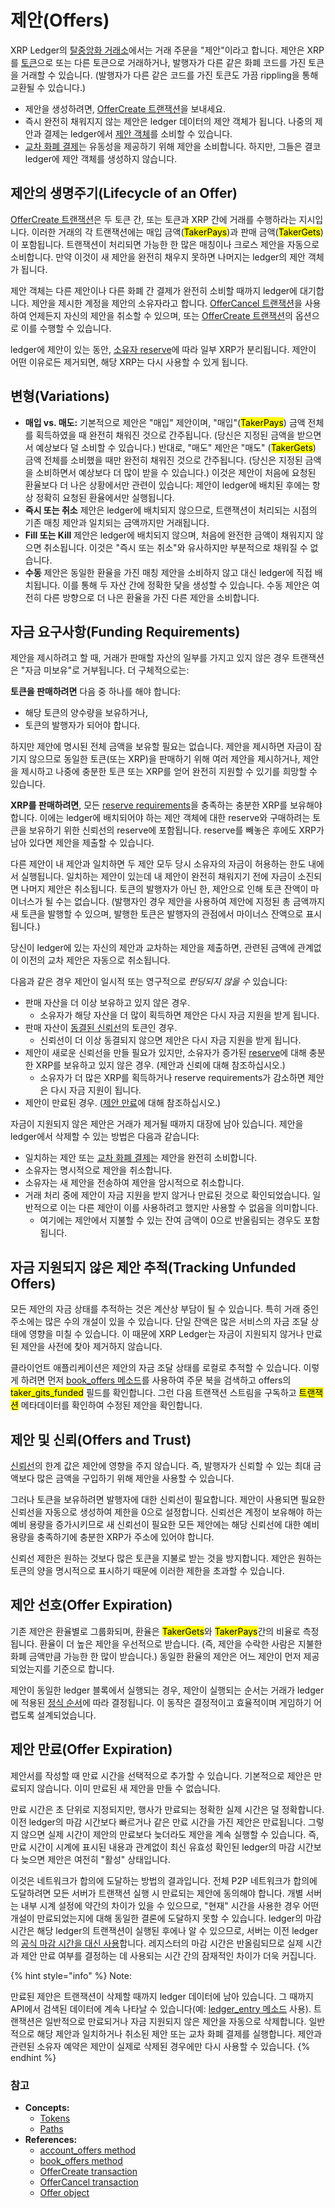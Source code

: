 # 제안(Offers)

XRP Ledger의 [탈중앙화 거래소](./)에서는 거래 주문을 "제안"이라고 합니다. 제안은 XRP를 [토큰](../)으로 또는 다른 토큰으로 거래하거나, 발행자가 다른 같은 화폐 코드를 가진 토큰을 거래할 수 있습니다. (발행자가 다른 같은 코드를 가진 토큰도 가끔 rippling을 통해 교환될 수 있습니다.)

* 제안을 생성하려면, [OfferCreate 트랜잭션](../../../references/xrp-ledger/undefined-1/undefined-1/offercreate.md)을 보내세요.
* 즉시 완전히 채워지지 않는 제안은 ledger 데이터의 제안 객체가 됩니다. 나중의 제안과 결제는 ledger에서 [제안 객체](../../../references/xrp-ledger/ledger/ledger-1/)를 소비할 수 있습니다.
* [교차 화폐 결제](../../undefined-1/undefined.md)는 유동성을 제공하기 위해 제안을 소비합니다. 하지만, 그들은 결코 ledger에 제안 객체를 생성하지 않습니다.

## 제안의 생명주기(Lifecycle of an Offer)

[OfferCreate 트랜잭션](../../../references/xrp-ledger/undefined-1/undefined-1/offercreate.md)은 두 토큰 간, 또는 토큰과 XRP 간에 거래를 수행하라는 지시입니다. 이러한 거래의 각 트랜잭션에는 매입 금액(<mark style="background-color:yellow;">TakerPays</mark>)과 판매 금액(<mark style="background-color:yellow;">TakerGets</mark>)이 포함됩니다. 트랜잭션이 처리되면 가능한 한 많은 매칭이나 크로스 제안을 자동으로 소비합니다. 만약 이것이 새 제안을 완전히 채우지 못하면 나머지는 ledger의 제안 객체가 됩니다.

제안 객체는 다른 제안이나 다른 화폐 간 결제가 완전히 소비할 때까지 ledger에 대기합니다. 제안을 제시한 계정을 제안의 소유자라고 합니다. [OfferCancel 트랜잭션](../../../references/xrp-ledger/undefined-1/undefined-1/offercancel.md)을 사용하여 언제든지 자신의 제안을 취소할 수 있으며, 또는 [OfferCreate 트랜잭션](../../../references/xrp-ledger/undefined-1/undefined-1/offercreate.md)의 옵션으로 이를 수행할 수 있습니다.

ledger에 제안이 있는 동안, [소유자 reserve](../../undefined-2/reserves.md)에 따라 일부 XRP가 분리됩니다. 제안이 어떤 이유로든 제거되면, 해당 XRP는 다시 사용할 수 있게 됩니다.

## 변형(Variations)

* **매입 vs. 매도:** 기본적으로 제안은 "매입" 제안이며, "매입"(<mark style="background-color:yellow;">TakerPays</mark>) 금액 전체를 획득하였을 때 완전히 채워진 것으로 간주됩니다. (당신은 지정된 금액을 받으면서 예상보다 덜 소비할 수 있습니다.) 반대로, "매도" 제안은 "매도" (<mark style="background-color:yellow;">TakerGets</mark>) 금액 전체를 소비했을 때만 완전히 채워진 것으로 간주됩니다. (당신은 지정된 금액을 소비하면서 예상보다 더 많이 받을 수 있습니다.) 이것은 제안이 처음에 요청된 환율보다 더 나은 상황에서만 관련이 있습니다: 제안이 ledger에 배치된 후에는 항상 정확히 요청된 환율에서만 실행됩니다.
* **즉시 또는 취소** 제안은 ledger에 배치되지 않으므로, 트랜잭션이 처리되는 시점의 기존 매칭 제안과 일치되는 금액까지만 거래됩니다.
* **Fill 또는 Kill** 제안은 ledger에 배치되지 않으며, 처음에 완전한 금액이 채워지지 않으면 취소됩니다. 이것은 "즉시 또는 취소"와 유사하지만 부분적으로 채워질 수 없습니다.
* **수동** 제안은 동일한 환율을 가진 매칭 제안을 소비하지 않고 대신 ledger에 직접 배치됩니다. 이를 통해 두 자산 간에 정확한 닻을 생성할 수 있습니다. 수동 제안은 여전히 다른 방향으로 더 나은 환율을 가진 다른 제안을 소비합니다.

## 자금 요구사항(Funding Requirements)

제안을 제시하려고 할 때, 거래가 판매할 자산의 일부를 가지고 있지 않은 경우 트랜잭션은 "자금 미보유"로 거부됩니다. 더 구체적으로는:

**토큰을 판매하려면** 다음 중 하나를 해야 합니다:

* 해당 토큰의 양수량을 보유하거나,
* 토큰의 발행자가 되어야 합니다.

하지만 제안에 명시된 전체 금액을 보유할 필요는 없습니다. 제안을 제시하면 자금이 잠기지 않으므로 동일한 토큰(또는 XRP)을 판매하기 위해 여러 제안을 제시하거나, 제안을 제시하고 나중에 충분한 토큰 또는 XRP를 얻어 완전히 지원할 수 있기를 희망할 수 있습니다.

**XRP를 판매하려면**, 모든 [reserve requirements](https://xrpl.org/reserves.html)을 충족하는 충분한 XRP를 보유해야 합니다. 이에는 ledger에 배치되어야 하는 제안 객체에 대한 reserve와 구매하려는 토큰을 보유하기 위한 신뢰선의 reserve에 포함됩니다. reserve를 빼놓은 후에도 XRP가 남아 있다면 제안을 제출할 수 있습니다.

다른 제안이 내 제안과 일치하면 두 제안 모두 당시 소유자의 자금이 허용하는 한도 내에서 실행됩니다. 일치하는 제안이 있는데 내 제안이 완전히 채워지기 전에 자금이 소진되면 나머지 제안은 취소됩니다. 토큰의 발행자가 아닌 한, 제안으로 인해 토큰 잔액이 마이너스가 될 수는 없습니다. (발행자인 경우 제안을 사용하여 제안에 지정된 총 금액까지 새 토큰을 발행할 수 있으며, 발행한 토큰은 발행자의 관점에서 마이너스 잔액으로 표시됩니다.)

당신이 ledger에 있는 자신의 제안과 교차하는 제안을 제출하면, 관련된 금액에 관계없이 이전의 교차 제안은 자동으로 취소됩니다.

다음과 같은 경우 제안이 일시적 또는 영구적으로 _펀딩되지 않을 수_ 있습니다:

* 판매 자산을 더 이상 보유하고 있지 않은 경우.
  * 소유자가 해당 자산을 더 많이 획득하면 제안은 다시 자금 지원을 받게 됩니다.
* 판매 자산이 [동결된 신뢰선](../freezing-tokens/)의 토큰인 경우.
  * 신뢰선이 더 이상 동결되지 않으면 제안은 다시 자금 지원을 받게 됩니다.
* 제안이 새로운 신뢰선을 만들 필요가 있지만, 소유자가 증가된 [reserve](../../undefined-2/reserves.md)에 대해 충분한 XRP를 보유하고 있지 않은 경우. (제안과 신뢰에 대해 참조하십시오.)
  * 소유자가 더 많은 XRP를 획득하거나 reserve requirements가 감소하면 제안은 다시 자금 지원이 됩니다.
* 제안이 만료된 경우. ([제안 만료](offers.md#undefined-6)에 대해 참조하십시오.)

자금이 지원되지 않은 제안은 거래가 제거될 때까지 대장에 남아 있습니다. 제안을 ledger에서 삭제할 수 있는 방법은 다음과 같습니다:

* 일치하는 제안 또는 [교차 화폐 결제](../../undefined-1/undefined.md)는 제안을 완전히 소비합니다.
* 소유자는 명시적으로 제안을 취소합니다.
* 소유자는 새 제안을 전송하여 제안을 암시적으로 취소합니다.
* 거래 처리 중에 제안이 자금 지원을 받지 않거나 만료된 것으로 확인되었습니다. 일반적으로 이는 다른 제안이 이를 사용하려고 했지만 사용할 수 없음을 의미합니다.
  * 여기에는 제안에서 지불할 수 있는 잔여 금액이 0으로 반올림되는 경우도 포함됩니다.

## 자금 지원되지 않은 제안 추적(Tracking Unfunded Offers)

모든 제안의 자금 상태를 추적하는 것은 계산상 부담이 될 수 있습니다. 특히 거래 중인 주소에는 많은 수의 개설이 있을 수 있습니다. 단일 잔액은 많은 서비스의 자금 조달 상태에 영향을 미칠 수 있습니다. 이 때문에 XRP Ledger는 자금이 지원되지 않거나 만료된 제안을 사전에 찾아 제거하지 않습니다.

클라이언트 애플리케이션은 제안의 자금 조달 상태를 로컬로 추적할 수 있습니다. 이렇게 하려면 먼저 [book\_offers 메소드](../../../references/http-websocket-apis/api-1/undefined-2/book\_offers.md)를 사용하여 주문 북을 검색하고 offers의 <mark style="background-color:yellow;">taker\_gits\_funded</mark> 필드를 확인합니다. 그런 다음 트랜잭션 스트림을 구독하고 <mark style="background-color:yellow;">트랜잭션</mark> 메타데이터를 확인하여 수정된 제안을 확인합니다.

## 제안 및 신뢰(Offers and Trust)

[신뢰선](../trust-lines-and-issuing.md)의 한계 값은 제안에 영향을 주지 않습니다. 즉, 발행자가 신뢰할 수 있는 최대 금액보다 많은 금액을 구입하기 위해 제안을 사용할 수 있습니다.

그러나 토큰을 보유하려면 발행자에 대한 신뢰선이 필요합니다. 제안이 사용되면 필요한 신뢰선을 자동으로 생성하여 제한을 0으로 설정합니다. 신뢰선은 계정이 보유해야 하는 예비 용량을 증가시키므로 새 신뢰선이 필요한 모든 제안에는 해당 신뢰선에 대한 예비 용량을 충족하기에 충분한 XRP가 주소에 있어야 합니다.

신뢰선 제한은 원하는 것보다 많은 토큰을 지불로 받는 것을 방지합니다. 제안은 원하는 토큰의 양을 명시적으로 표시하기 때문에 이러한 제한을 초과할 수 있습니다.

## 제안 선호(Offer Expiration)

기존 제안은 환율별로 그룹화되며, 환율은 <mark style="background-color:yellow;">TakerGets</mark>와 <mark style="background-color:yellow;">TakerPays</mark>간의 비율로 측정됩니다. 환율이 더 높은 제안을 우선적으로 받습니다. (즉, 제안을 수락한 사람은 지불한 화폐 금액만큼 가능한 한 많이 받습니다.) 동일한 환율의 제안은 어느 제안이 먼저 제공되었는지를 기준으로 합니다.

제안이 동일한 ledger 블록에서 실행되는 경우, 제안이 실행되는 순서는 거래가 ledger에 적용된 [정식 순서](https://github.com/XRPLF/rippled/blob/release/src/ripple/app/misc/CanonicalTXSet.cpp)에 따라 결정됩니다. 이 동작은 결정적이고 효율적이며 게임하기 어렵도록 설계되었습니다.

## 제안 만료(Offer Expiration)

제안서를 작성할 때 만료 시간을 선택적으로 추가할 수 있습니다. 기본적으로 제안은 만료되지 않습니다. 이미 만료된 새 제안을 만들 수 없습니다.

만료 시간은 초 단위로 지정되지만, 행사가 만료되는 정확한 실제 시간은 덜 정확합니다. 이전 ledger의 마감 시간보다 빠르거나 같은 만료 시간을 가진 제안은 만료됩니다. 그렇지 않으면 실제 시간이 제안의 만료보다 늦더라도 제안을 계속 실행할 수 있습니다. 즉, 만료 시간이 시계에 표시된 내용과 관계없이 최신 유효성 확인된 ledger의 마감 시간보다 늦으면 제안은 여전히 "활성" 상태입니다.

이것은 네트워크가 합의에 도달하는 방법의 결과입니다. 전체 P2P 네트워크가 합의에 도달하려면 모든 서버가 트랜잭션 실행 시 만료되는 제안에 동의해야 합니다. 개별 서버는 내부 시계 설정에 약간의 차이가 있을 수 있으므로, "현재" 시간을 사용한 경우 어떤 개설이 만료되었는지에 대해 동일한 결론에 도달하지 못할 수 있습니다. ledger의 마감 시간은 해당 ledger의 트랜잭션이 실행된 후에나 알 수 있으므로, 서버는 이전 ledger의 [공식 마감 시간을 대신 사용](../../undefined-1/ledgers.md)합니다. 레지스터의 마감 시간은 반올림되므로 실제 시간과 제안 만료 여부를 결정하는 데 사용되는 시간 간의 잠재적인 차이가 더욱 커집니다.

{% hint style="info" %}
Note:

만료된 제안은 트랜잭션이 삭제할 때까지 ledger 데이터에 남아 있습니다. 그 때까지 API에서 검색된 데이터에 계속 나타날 수 있습니다(예: [ledger\_entry 메소드](../../../references/http-websocket-apis/api-1/ledger/ledger\_entry.md) 사용). 트랜잭션은 일반적으로 만료되거나 자금 지원되지 않은 제안을 자동으로 삭제합니다. 일반적으로 해당 제안과 일치하거나 취소된 제안 또는 교차 화폐 결제를 실행합니다. 제안과 관련된 소유자 예약은 제안이 실제로 삭제된 경우에만 다시 사용할 수 있습니다.
{% endhint %}



### 참고 <a href="#see-also" id="see-also"></a>

* **Concepts:**
  * [Tokens](https://xrpl.org/tokens.html)
  * [Paths](https://xrpl.org/paths.html)
* **References:**
  * [account\_offers method](https://xrpl.org/account\_offers.html)
  * [book\_offers method](https://xrpl.org/book\_offers.html)
  * [OfferCreate transaction](https://xrpl.org/offercreate.html)
  * [OfferCancel transaction](https://xrpl.org/offercancel.html)
  * [Offer object](https://xrpl.org/offer.html)
